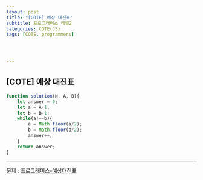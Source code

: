 ```yaml
---
layout: post
title: "[COTE] 예상 대진표"
subtitle: 프로그래머스 레벨2
categories: COTE(JS)
tags: [COTE, programmers]




---
```



## [COTE] 예상 대진표

```javascript
function solution(N, A, B){
    let answer = 0;
    let a = A-1;
    let b = B-1;
    while(a!==b){
        a = Math.floor(a/2);
        b = Math.floor(b/2);
        answer++;
    }
    return answer;
}
```

---

문제 : [프로그래머스-예상대진표](https://programmers.co.kr/learn/courses/30/lessons/12985?language=javascript)